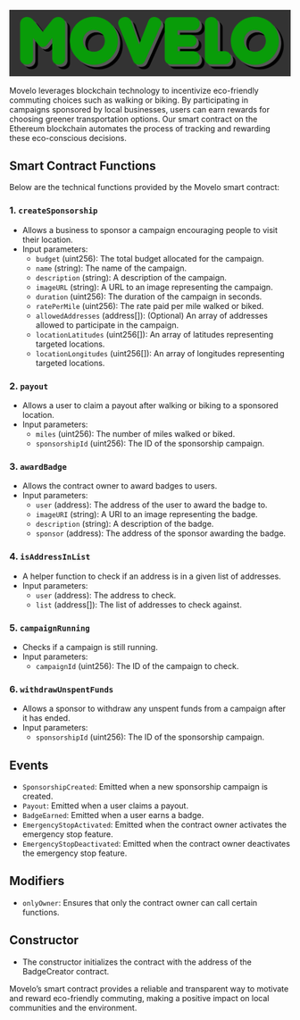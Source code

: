![](./movelo-assets/logo.png)

Movelo leverages blockchain technology to incentivize eco-friendly commuting choices such as walking or biking. By participating in campaigns sponsored by local businesses, users can earn rewards for choosing greener transportation options. Our smart contract on the Ethereum blockchain automates the process of tracking and rewarding these eco-conscious decisions.

## Smart Contract Functions

Below are the technical functions provided by the Movelo smart contract:

### 1. `createSponsorship`
- Allows a business to sponsor a campaign encouraging people to visit their location.
- Input parameters:
  - `budget` (uint256): The total budget allocated for the campaign.
  - `name` (string): The name of the campaign.
  - `description` (string): A description of the campaign.
  - `imageURL` (string): A URL to an image representing the campaign.
  - `duration` (uint256): The duration of the campaign in seconds.
  - `ratePerMile` (uint256): The rate paid per mile walked or biked.
  - `allowedAddresses` (address[]): (Optional) An array of addresses allowed to participate in the campaign.
  - `locationLatitudes` (uint256[]): An array of latitudes representing targeted locations.
  - `locationLongitudes` (uint256[]): An array of longitudes representing targeted locations.
  
### 2. `payout`
- Allows a user to claim a payout after walking or biking to a sponsored location.
- Input parameters:
  - `miles` (uint256): The number of miles walked or biked.
  - `sponsorshipId` (uint256): The ID of the sponsorship campaign.

### 3. `awardBadge`
- Allows the contract owner to award badges to users.
- Input parameters:
  - `user` (address): The address of the user to award the badge to.
  - `imageURI` (string): A URI to an image representing the badge.
  - `description` (string): A description of the badge.
  - `sponsor` (address): The address of the sponsor awarding the badge.

### 4. `isAddressInList`
- A helper function to check if an address is in a given list of addresses.
- Input parameters:
  - `user` (address): The address to check.
  - `list` (address[]): The list of addresses to check against.

### 5. `campaignRunning`
- Checks if a campaign is still running.
- Input parameters:
  - `campaignId` (uint256): The ID of the campaign to check.

### 6. `withdrawUnspentFunds`
- Allows a sponsor to withdraw any unspent funds from a campaign after it has ended.
- Input parameters:
  - `sponsorshipId` (uint256): The ID of the sponsorship campaign.

## Events

- `SponsorshipCreated`: Emitted when a new sponsorship campaign is created.
- `Payout`: Emitted when a user claims a payout.
- `BadgeEarned`: Emitted when a user earns a badge.
- `EmergencyStopActivated`: Emitted when the contract owner activates the emergency stop feature.
- `EmergencyStopDeactivated`: Emitted when the contract owner deactivates the emergency stop feature.

## Modifiers

- `onlyOwner`: Ensures that only the contract owner can call certain functions.

## Constructor

- The constructor initializes the contract with the address of the BadgeCreator contract.

Movelo’s smart contract provides a reliable and transparent way to motivate and reward eco-friendly commuting, making a positive impact on local communities and the environment.
